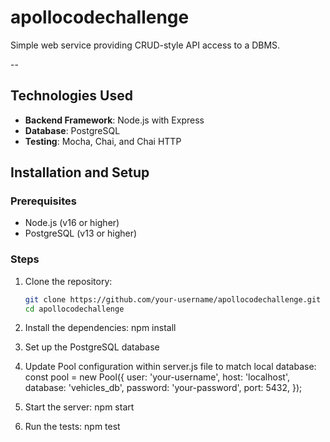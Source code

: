 # apollocodechallenge
Simple web service providing CRUD-style API access to a DBMS.

--

## Technologies Used
- **Backend Framework**: Node.js with Express
- **Database**: PostgreSQL
- **Testing**: Mocha, Chai, and Chai HTTP

## Installation and Setup

### Prerequisites
- Node.js (v16 or higher)
- PostgreSQL (v13 or higher)

### Steps
1. Clone the repository:
   ```bash
   git clone https://github.com/your-username/apollocodechallenge.git
   cd apollocodechallenge

2. Install the dependencies:
    npm install

3. Set up the PostgreSQL database

4. Update Pool configuration within server.js file to match local database:
    const pool = new Pool({
        user: 'your-username',
        host: 'localhost',
        database: 'vehicles_db',
        password: 'your-password',
        port: 5432,
    });

5. Start the server: 
    npm start

6. Run the tests: 
    npm test